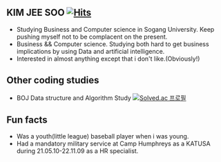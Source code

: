 ## KIM JEE SOO [![Hits](https://hits.seeyoufarm.com/api/count/incr/badge.svg?url=https%3A%2F%2Fgithub.com%2Feidophor&count_bg=%237C7C7C&title_bg=%23474747&icon=tencentqq.svg&icon_color=%23FFFFFF&title=Hits&edge_flat=false)](https://hits.seeyoufarm.com)
- Studying Business and Computer science in Sogang University. Keep pushing myself not to be complacent on the present.
- Business && Computer science. Studying both hard to get business implications by using Data and artificial intelligence.
- Interested in almost anything except that i don't like.(Obviously!)

## Other coding studies
- BOJ Data structure and Algorithm Study
[![Solved.ac
프로필](http://mazassumnida.wtf/api/v2/generate_badge?boj=eidophor)](https://solved.ac/eidophor)

## Fun facts
- Was a youth(little league) baseball player when i was young.
- Had a mandatory military service at Camp Humphreys as a KATUSA during 21.05.10-22.11.09 as a HR specialist.
  
